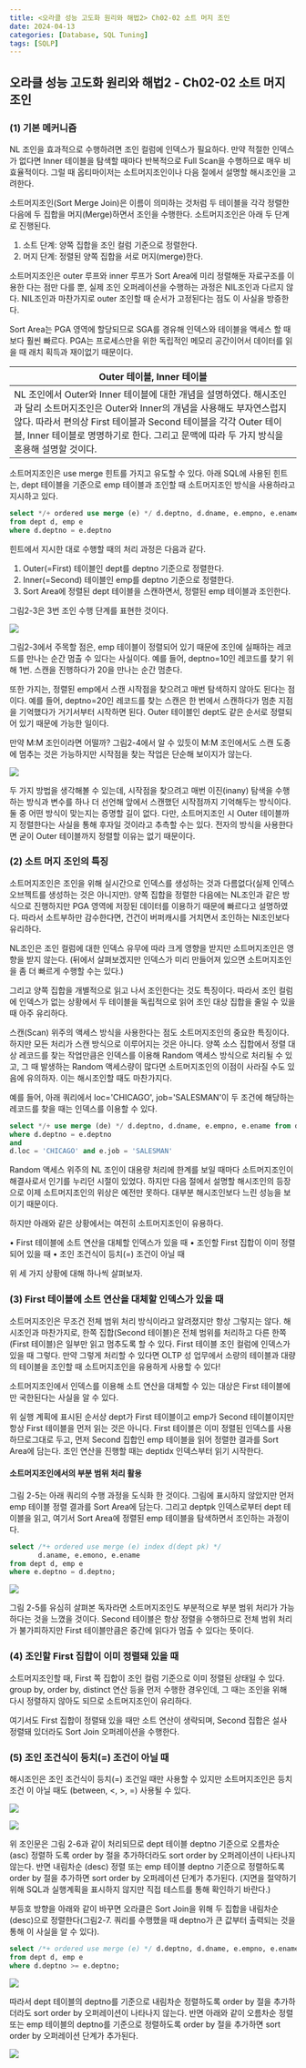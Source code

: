 ```yaml
---
title: <오라클 성능 고도화 원리와 해법2> Ch02-02 소트 머지 조인
date: 2024-04-13
categories: [Database, SQL Tuning]
tags: [SQLP]
---
```


## 오라클 성능 고도화 원리와 해법2 - Ch02-02 소트 머지 조인

### (1) 기본 메커니즘

NL 조인을 효과적으로 수행하려면 조인 컬럼에 인덱스가 필요하다. 만약 적절한 인덱스가 없다면 Inner 테이블을 탐색할 때마다 반복적으로 Full Scan을 수행하므로 매우 비효율적이다. 그럴 때 옵티마이저는 소트머지조인이나 다음 절에서 설명할 해시조인을 고려한다.

소트머지조인(Sort Merge Join)은 이름이 의미하는 것처럼 두 테이블을 각각 정렬한 다음에 두 집합을 머지(Merge)하면서 조인을 수행한다. 소트머지조인은 아래 두 단계로 진행된다.

1. 소트 단계: 양쪽 집합을 조인 컬럼 기준으로 정렬한다.
2. 머지 단계: 정렬된 양쪽 집합을 서로 머지(merge)한다.

소트머지조인은 outer 루프와 inner 루프가 Sort Area에 미리 정렬해둔 자료구조를 이용한 다는 점만 다를 뿐, 실제 조인 오퍼레이션을 수행하는 과정은 NIL조인과 다르지 않다. NIL조인과 마찬가지로 outer 조인할 때 순서가 고정된다는 점도 이 사실을 방증한다.

Sort Area는 PGA 영역에 할당되므로 SGA를 경유해 인덱스와 테이블을 액세스 할 때 보다 훨씬 빠르다. PGA는 프로세스만을 위한 독립적인 메모리 공간이어서 데이터를 읽을 때 래치 획득과 재이없기 때문이다.

| Outer 테이블, Inner 테이블                                                                                                                                                                                                                                                                           |
| ---------------------------------------------------------------------------------------------------------------------------------------------------------------------------------------------------------------------------------------------------------------------------------------------------- |
| NL 조인에서 Outer와 Inner 테이블에 대한 개념을 설명하였다. 해시조인과 달리 소트머지조인은 Outer와 Inner의 개념을 사용해도 부자연스럽지 않다. 따라서 편의상 First 테이블과 Second 테이블을 각각 Outer 테이블, Inner 테이블로 명명하기로 한다. 그리고 문맥에 따라 두 가지 방식을 혼용해 설명할 것이다. |

소트머지조인은 use merge 힌트를 가지고 유도할 수 있다. 아래 SQL에 사용된 힌트는, dept 테이블을 기준으로 emp 테이블과 조인할 때 소트머지조인 방식을 사용하라고 지시하고 있다.

```sql
select */+ ordered use merge (e) */ d.deptno, d.dname, e.empno, e.ename
from dept d, emp e
where d.deptno = e.deptno
```

힌트에서 지시한 대로 수행할 때의 처리 과정은 다음과 같다.

1. Outer(=First) 테이블인 dept를 deptno 기준으로 정렬한다.
2. Inner(=Second) 테이블인 emp를 deptno 기준으로 정렬한다.
3. Sort Area에 정렬된 dept 테이블을 스캔하면서, 정렬된 emp 테이블과 조인한다.

그림2-3은 3번 조인 수행 단계를 표현한 것이다.

![](/assets/images/sqlp/sqlp2-02-02-1-img2-3.png)

그림2-3에서 주목할 점은, emp 테이블이 정렬되어 있기 때문에 조인에 실패하는 레코드를 만나는 순간 멈출 수 있다는 사실이다. 예를 들어, deptno=10인 레코드를 찾기 위해 1번. 스캔을 진행하다가 20을 만나는 순간 멈춘다.

또한 가지는, 정렬된 emp에서 스캔 시작점을 찾으려고 매번 탐색하지 않아도 된다는 점이다. 예를 들어, deptno=20인 레코드를 찾는 스캔은 한 번에서 스캔하다가 멈춘 지점을 기억했다가 거기서부터 시작하면 된다. Outer 테이블인 dept도 같은 순서로 정렬되어 있기 때문에 가능한 일이다.

만약 M:M 조인이라면 어떨까? 그림2-4에서 알 수 있듯이 M:M 조인에서도 스캔 도중에 멈추는 것은 가능하지만 시작점을 찾는 작업은 단순해 보이지가 않는다.

![](/assets/images/sqlp/sqlp2-02-02-1-img2-4.png)

두 가지 방법을 생각해볼 수 있는데, 시작점을 찾으려고 매번 이진(inany) 탐색을 수행하는 방식과 변수를 하나 더 선언해 앞에서 스캔했던 시작점까지 기억해두는 방식이다. 둘 중 어떤 방식이 맞는지는 증명할 길이 없다. 다만, 소트머지조인 시 Outer 테이블까지 정렬한다는 사실을 통해 후자일 것이라고 추측할 수는 있다. 전자의 방식을 사용한다면 굳이 Outer 테이블까지 정렬할 이유는 없기 때문이다.

### (2) 소트 머지 조인의 특징

소트머지조인은 조인을 위해 실시간으로 인덱스를 생성하는 것과 다름없다(실제 인덱스 오브젝트를 생성하는 것은 아니지만). 양쪽 집합을 정렬한 다음에는 NL조인과 같은 방식으로 진행하지만 PGA 영역에 저장된 데이터를 이용하기 때문에 빠르다고 설명하였다. 따라서 소트부하만 감수한다면, 건건이 버퍼캐시를 거치면서 조인하는 NI조인보다 유리하다.

NL조인은 조인 컬럼에 대한 인덱스 유무에 따라 크게 영향을 받지만 소트머지조인은 영향을 받지 않는다. (뒤에서 살펴보겠지만 인덱스가 미리 만들어져 있으면 소트머지조인을 좀 더 빠르게 수행할 수는 있다.)

그리고 양쪽 집합을 개별적으로 읽고 나서 조인한다는 것도 특징이다. 따라서 조인 컬럼에 인덱스가 없는 상황에서 두 테이블을 독립적으로 읽어 조인 대상 집합을 줄일 수 있을 때 아주 유리하다.

스캔(Scan) 위주의 액세스 방식을 사용한다는 점도 소트머지조인의 중요한 특징이다. 하지만 모든 처리가 스캔 방식으로 이루어지는 것은 아니다. 양쪽 소스 집합에서 정렬 대상 레코드를 찾는 작업만큼은 인덱스를 이용해 Random 액세스 방식으로 처리될 수 있고, 그 때 발생하는 Random 액세스량이 많다면 소트머지조인의 이점이 사라질 수도 있음에 유의하자. 이는 해시조인할 때도 마찬가지다.

예를 들어, 아래 쿼리에서 loc='CHICAGO', job='SALESMAN'이 두 조건에 해당하는 레코드를 찾을 때는 인덱스를 이용할 수 있다.

```sql
select */+ use merge (de) */ d.deptno, d.dname, e.empno, e.ename from dept d, emp e
where d.deptno = e.deptno
and
d.loc = 'CHICAGO' and e.job = 'SALESMAN'
```

Random 액세스 위주의 NL 조인이 대용량 처리에 한계를 보일 때마다 소트머지조인이 해결사로서 인기를 누리던 시절이 있었다. 하지만 다음 절에서 설명할 해시조인의 등장으로 이제 소트머지조인의 위상은 예전만 못하다. 대부분 해시조인보다 느린 성능을 보이기 때문이다.

하지만 아래와 같은 상황에서는 여전히 소트머지조인이 유용하다.

• First 테이블에 소트 연산을 대체할 인덱스가 있을 때
• 조인할 First 집합이 이미 정렬되어 있을 때
• 조인 조건식이 등치(=) 조건이 아닐 때

위 세 가지 상황에 대해 하나씩 살펴보자.

### (3) First 테이블에 소트 연산을 대체할 인덱스가 있을 때

소트머지조인은 무조건 전체 범위 처리 방식이라고 알려졌지만 항상 그렇지는 않다. 해시조인과 마찬가지로, 한쪽 집합(Second 테이블)은 전체 범위를 처리하고 다른 한쪽(First 테이블)은 일부만 읽고 멈추도록 할 수 있다. First 테이블 조인 컬럼에 인덱스가 있을 때 그렇다. 만약 그렇게 처리할 수 있다면 OLTP 성 업무에서 소량의 테이블과 대량의 테이블을 조인할 때 소트머지조인을 유용하게 사용할 수 있다!

소트머지조인에서 인덱스를 이용해 소트 연산을 대체할 수 있는 대상은 First 테이블에만 국한된다는 사실을 알 수 있다.

위 실행 계획에 표시된 순서상 dept가 First 테이블이고 emp가 Second 테이블이지만 항상 First 테이블을 먼저 읽는 것은 아니다. First 테이블은 이미 정렬된 인덱스를 사용하므로그대로 두고, 먼저 Second 집합인 emp 테이블을 읽어 정렬한 결과를 Sort Area에 담는다. 조인 연산을 진행할 때는 deptidx 인덱스부터 읽기 시작한다.

#### 소트머지조인에서의 부분 범위 처리 활용

그림 2-5는 아래 쿼리의 수행 과정을 도식화 한 것이다. 그림에 표시하지 않았지만 먼저 emp 테이블 정렬 결과를 Sort Area에 담는다. 그리고 deptpk 인덱스로부터 dept 테이블을 읽고, 여기서 Sort Area에 정렬된 emp 테이블을 탐색하면서 조인하는 과정이다.

```sql
select /*+ ordered use merge (e) index d(dept pk) */
       d.aname, e.emono, e.ename
from dept d, emp e
where e.deptno = d.deptno;
```

![](/assets/images/sqlp/sqlp2-02-02-3-img2-5.png)

그림 2-5를 유심히 살펴본 독자라면 소트머지조인도 부분적으로 부분 범위 처리가 가능하다는 것을 느꼈을 것이다. Second 테이블은 항상 정렬을 수행하므로 전체 범위 처리가 불가피하지만 First 테이블만큼은 중간에 읽다가 멈출 수 있다는 뜻이다.

### (4) 조인할 First 집합이 이미 정렬돼 있을 때

소트머지조인할 때, First 쪽 집합이 조인 컬럼 기준으로 이미 정렬된 상태일 수 있다. group by, order by, distinct 연산 등을 먼저 수행한 경우인데, 그 때는 조인을 위해 다시 정렬하지 않아도 되므로 소트머지조인이 유리하다.

여기서도 First 집합이 정렬돼 있을 때만 소트 연산이 생략되며, Second 집합은 설사 정렬돼 있더라도 Sort Join 오퍼레이션을 수행한다.

### (5) 조인 조건식이 등치(=) 조건이 아닐 때

해시조인은 조인 조건식이 등치(=) 조건일 때만 사용할 수 있지만 소트머지조인은 등치 조건 이 아닐 때도 (between, <, >, =) 사용될 수 있다.

![](/assets/images/sqlp/sqlp2-02-02-5-sql1.png)

![](/assets/images/sqlp/sqlp2-02-02-5-img2-6.png)

위 조인문은 그림 2-6과 같이 처리되므로 dept 테이블 deptno 기준으로 오름차순(asc) 정렬하 도록 order by 절을 추가하더라도 sort order by 오퍼레이션이 나타나지 않는다. 반면 내림차순 (desc) 정렬 또는 emp 테이블 deptno 기준으로 정렬하도록 order by 절을 추가하면 sort order by 오퍼레이션 단계가 추가된다. (지면을 절약하기 위해 SQL과 실행계획을 표시하지 않지만 직접 테스트를 통해 확인하기 바란다.)

부등호 방향을 아래와 같이 바꾸면 오라클은 Sort Join을 위해 두 집합을 내림차순(desc)으로 정렬한다(그림2-7. 쿼리를 수행했을 때 deptno가 큰 값부터 출력되는 것을 통해 이 사실을 알 수 있다).

```sql
select /*+ ordered use merge (e) */ d.deptno, d.dname, e.empno, e.ename
from dept d, emp e
where d.deptno >= e.deptno;
```

![](/assets/images/sqlp/sqlp2-02-02-5-img2-7.png)

따라서 dept 테이블의 deptno를 기준으로 내림차순 정렬하도록 order by 절을 추가하더라도 sort order by 오퍼레이션이 나타나지 않는다. 반면 아래와 같이 오름차순 정렬 또는 emp 테이블의 deptno를 기준으로 정렬하도록 order by 절을 추가하면 sort order by 오퍼레이션 단계가 추가된다.

![](/assets/images/sqlp/sqlp2-02-02-5-sql2.png)
